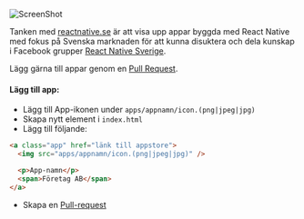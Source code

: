 ![ScreenShot](http://reactnative.se/screenshot.png)

Tanken med [reactnative.se](https://reactnative.se) är att visa upp appar byggda med React Native med fokus på Svenska marknaden för att kunna disuktera och dela kunskap i Facebook grupper [React Native Sverige](https://www.facebook.com/groups/1227159674003533/).

Lägg gärna till appar genom en [Pull Request](https://github.com/pontusab/reactnative.se/pulls).

#### Lägg till app:
* Lägg till App-ikonen under `apps/appnamn/icon.(png|jpeg|jpg)`
* Skapa nytt element i `index.html`
* Lägg till följande:

```html
<a class="app" href="länk till appstore">
  <img src="apps/appnamn/icon.(png|jpeg|jpg)" />

  <p>App-namn</p>
  <span>Företag AB</span>
</a>
```
* Skapa en [Pull-request](https://github.com/pontusab/reactnative.se/pulls)
